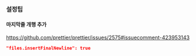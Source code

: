 ### 설정팁

#### 마지막줄 개행 추가
https://github.com/prettier/prettier/issues/2575#issuecomment-423953143
```json
"files.insertFinalNewline": true
```
